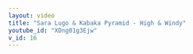 ```yaml
---
layout: video
title: "Sara Lugo & Kabaka Pyramid - High & Windy"
youtube_id: "XDng01g3Ejw"
v_id: 16
---
```

